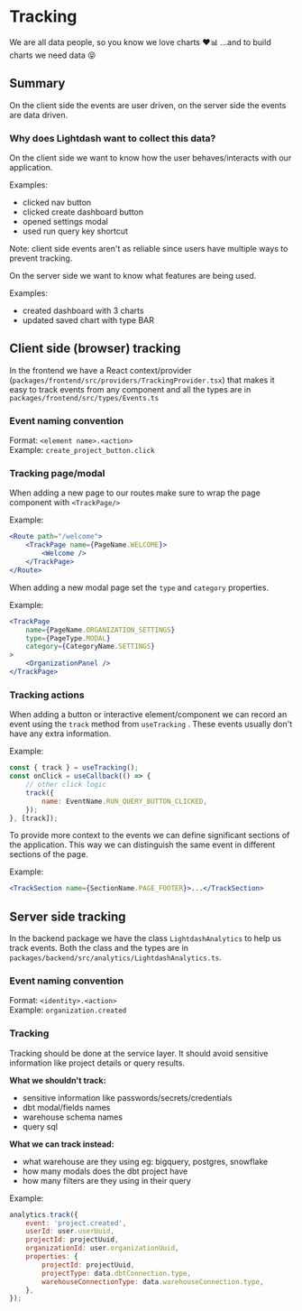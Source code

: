 # Tracking

We are all data people, so you know we love charts ❤️📊 ...and to build charts we need data 😝

## Summary

On the client side the events are user driven, on the server side the events are data driven.

### Why does Lightdash want to collect this data?

On the client side we want to know how the user behaves/interacts with our application.

Examples:

-   clicked nav button
-   clicked create dashboard button
-   opened settings modal
-   used run query key shortcut

Note: client side events aren't as reliable since users have multiple ways to prevent tracking.

On the server side we want to know what features are being used.

Examples:

-   created dashboard with 3 charts
-   updated saved chart with type BAR

## Client side (browser) tracking

In the frontend we have a React context/provider (`packages/frontend/src/providers/TrackingProvider.tsx`) that makes it
easy to track events from any component and all the types are in `packages/frontend/src/types/Events.ts`

### Event naming convention

Format: `<element name>.<action>`\
Example: `create_project_button.click`

### Tracking page/modal

When adding a new page to our routes make sure to wrap the page component with `<TrackPage/>`

Example:

```jsx
<Route path="/welcome">
    <TrackPage name={PageName.WELCOME}>
        <Welcome />
    </TrackPage>
</Route>
```

When adding a new modal page set the `type` and `category` properties.

Example:

```jsx
<TrackPage
    name={PageName.ORGANIZATION_SETTINGS}
    type={PageType.MODAL}
    category={CategoryName.SETTINGS}
>
    <OrganizationPanel />
</TrackPage>
```

### Tracking actions

When adding a button or interactive element/component we can record an event using the `track` method from `useTracking`
. These events usually don't have any extra information.

Example:

```js
const { track } = useTracking();
const onClick = useCallback(() => {
    // other click logic
    track({
        name: EventName.RUN_QUERY_BUTTON_CLICKED,
    });
}, [track]);
```

To provide more context to the events we can define significant sections of the application. This way we can distinguish
the same event in different sections of the page.

Example:

```jsx
<TrackSection name={SectionName.PAGE_FOOTER}>...</TrackSection>
```

## Server side tracking

In the backend package we have the class `LightdashAnalytics` to help us track events. Both the class and the types are
in `packages/backend/src/analytics/LightdashAnalytics.ts`.

### Event naming convention

Format: `<identity>.<action>`\
Example: `organization.created`

### Tracking

Tracking should be done at the service layer. It should avoid sensitive information like project details or query
results.

**What we shouldn't track:**

-   sensitive information like passwords/secrets/credentials
-   dbt modal/fields names
-   warehouse schema names
-   query sql

**What we can track instead:**

-   what warehouse are they using eg: bigquery, postgres, snowflake
-   how many modals does the dbt project have
-   how many filters are they using in their query

Example:

```js
analytics.track({
    event: 'project.created',
    userId: user.userUuid,
    projectId: projectUuid,
    organizationId: user.organizationUuid,
    properties: {
        projectId: projectUuid,
        projectType: data.dbtConnection.type,
        warehouseConnectionType: data.warehouseConnection.type,
    },
});
```
